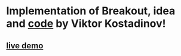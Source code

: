 # Implementation of Breakout, idea and [code](https://github.com/viktorpts/softuni-breakout) by Viktor Kostadinov!

## [live demo](https://breakout-from-workshop.radoslavdimchev.repl.co/)